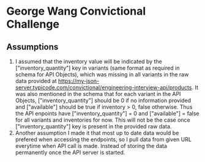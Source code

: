 # George Wang Convictional Challenge
## Assumptions
1. I assumed that the inventory value  will be indicated by the ["inventory_quantity"] key in variants (same format as required in schema for API Objects), which was missing in all variants in the raw data provided at https://my-json-server.typicode.com/convictional/engineering-interview-api/products. It was also mentioned in the schema that for each variant in the API Objects, ["inventory_quantity"] should be 0 if no information provided and ["available"] should be true if inventory > 0, false otherwise. Thus the API enpoints have ["inventory_quantity"] = 0 and ["available"] = false for all variants and inventories for now. This will not be the case once ["inventory_quantity"] key is present in the provided raw data.
2. Another assumption I made it that most up to date data would be prefered when accessing the endpoints, so I pull data from given URL everytime when API call is made. Instead of storing the data permanently once the API server is started.
